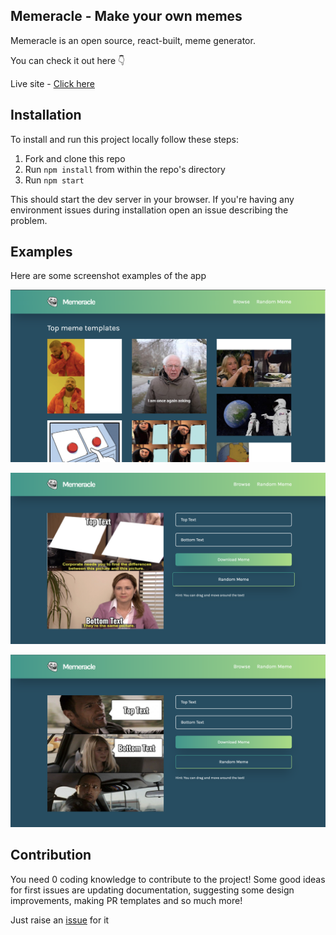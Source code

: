 ## Memeracle - Make your own memes

Memeracle is an open source, react-built, meme generator.

You can check it out here 👇

Live site - [Click here](https://memeracle.vercel.app)

## Installation

To install and run this project locally follow these steps:

1. Fork and clone this repo
2. Run `npm install` from within the repo's directory
3. Run `npm start`

This should start the dev server in your browser. If you're having any environment issues during installation open an issue describing the problem.

## Examples

Here are some screenshot examples of the app

![browse view](docs/images/browse.png)

![example one](docs/images/example-one.png)

![example two](docs/images/example-two.png)

## Contribution

You need 0 coding knowledge to contribute to the project! Some good ideas for first issues are updating documentation, suggesting some design improvements, making PR templates and so much more!

Just raise an [issue](https://github.com/Dharmik48/meme-generator/issues/new) for it

<!-- Please read CONTRIBUTING for a full guide to contributing to this project. -->
